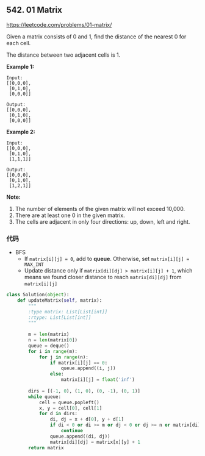 ## 542. 01 Matrix

https://leetcode.com/problems/01-matrix/

Given a matrix consists of 0 and 1, find the distance of the nearest 0 for each cell.

The distance between two adjacent cells is 1.

 

**Example 1:**

```
Input:
[[0,0,0],
 [0,1,0],
 [0,0,0]]

Output:
[[0,0,0],
 [0,1,0],
 [0,0,0]]
```

**Example 2:**

```
Input:
[[0,0,0],
 [0,1,0],
 [1,1,1]]

Output:
[[0,0,0],
 [0,1,0],
 [1,2,1]]
```

 

**Note:**

1. The number of elements of the given matrix will not exceed 10,000.
2. There are at least one 0 in the given matrix.
3. The cells are adjacent in only four directions: up, down, left and right.



### 代码

- BFS
  - If `matrix[i][j] = 0`, add to **queue**. Otherwise, set `matrix[i][j] = MAX_INT`
  - Update distance only if `matrix[di][dj] > matrix[i][j] + 1`, which means we found closer distance to reach `matrix[di][dj]` from `matrix[i][j]`

```python
class Solution(object):
    def updateMatrix(self, matrix):
        """
        :type matrix: List[List[int]]
        :rtype: List[List[int]]
        """
        
        m = len(matrix)
        n = len(matrix[0])
        queue = deque()
        for i in range(m):
            for j in range(n):
                if matrix[i][j] == 0:
                    queue.append((i, j))
                else:
                    matrix[i][j] = float('inf')
        
        dirs = [(-1, 0), (1, 0), (0, -1), (0, 1)]
        while queue:
            cell = queue.popleft()
            x, y = cell[0], cell[1]
            for d in dirs:
                di, dj = x + d[0], y + d[1]
                if di < 0 or di >= m or dj < 0 or dj >= n or matrix[di][dj] <= matrix[x][y] + 1:
                    continue
                queue.append((di, dj))
                matrix[di][dj] = matrix[x][y] + 1
        return matrix
```

